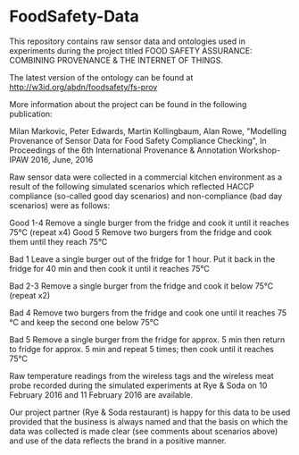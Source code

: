 # FoodSafety-Data

This repository contains raw sensor data and ontologies used in experiments during the project titled FOOD SAFETY ASSURANCE: COMBINING PROVENANCE & THE INTERNET OF THINGS. 

The latest version of the ontology can be found at http://w3id.org/abdn/foodsafety/fs-prov

More information about the project can be found in the following publication:

Milan Markovic, Peter Edwards, Martin Kollingbaum, Alan Rowe, "Modelling Provenance of Sensor Data for Food Safety Compliance Checking", In Proceedings of the 6th International Provenance & Annotation Workshop-IPAW 2016, June, 2016 

Raw sensor data were collected in a commercial kitchen environment as a result of the following simulated scenarios which reflected HACCP compliance (so-called good day scenarios) and non-compliance (bad day scenarios) were as follows:

Good
1-4
Remove a single burger from the fridge and cook it until it reaches 75°C  (repeat x4)
Good
5
Remove two burgers from the fridge and cook them until they reach 75°C


Bad
1
Leave a single burger out of the fridge for 1 hour. Put it back in the fridge for 40 min and then cook it until it reaches 75°C

Bad
2-3
Remove a single burger from the fridge and cook it below 75°C (repeat x2)

Bad
4
Remove two burgers from the fridge and cook one until it reaches 75 °C and keep the second one below 75°C

Bad
5
Remove a single burger from the fridge for approx. 5 min then return to fridge for approx. 5 min and repeat 5 times; then cook until it reaches 75°C 

Raw temperature readings from the wireless tags and the wireless meat probe recorded during the simulated experiments at Rye & Soda on 10 February 2016 and 11 February 2016 are available. 

Our project partner (Rye & Soda restaurant) is happy for this data to be used provided that the business is always named and that the basis on which the data was collected is made clear (see comments about scenarios above) and use of the data reflects the brand in a positive manner. 

